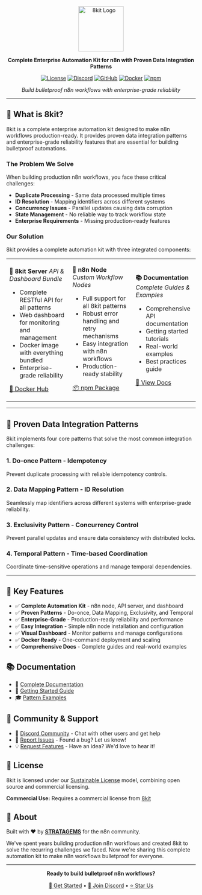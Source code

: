 <div align="center">
<img src="https://8kit.io/logo.svg" alt="8kit Logo" width="120" height="120">

**Complete Enterprise Automation Kit for n8n with Proven Data Integration Patterns**

[![License](https://img.shields.io/badge/License-Sustainable%20License-orange.svg)](https://8kit.io/sustainable-license)
[![Discord](https://img.shields.io/badge/Discord-Join%20Community-5865F2?logo=discord&logoColor=white)](https://discord.gg/5YxWFhmS)
[![GitHub](https://img.shields.io/badge/GitHub-8kit--io-181717?logo=github&logoColor=white)](https://github.com/8kit-io)
[![Docker](https://img.shields.io/badge/Docker-8kit%2F8kit-2496ED?logo=docker&logoColor=white)](https://hub.docker.com/r/8kit/8kit)
[![npm](https://img.shields.io/badge/npm-n8n--nodes--8kit-CB3837?logo=npm&logoColor=white)](https://www.npmjs.com/package/n8n-nodes-8kit)

*Build bulletproof n8n workflows with enterprise-grade reliability*

</div>

---

## 🚀 What is 8kit?

8kit is a complete enterprise automation kit designed to make n8n workflows production-ready. It provides proven data integration patterns and enterprise-grade reliability features that are essential for building bulletproof automations.

### The Problem We Solve

When building production n8n workflows, you face these critical challenges:
- **Duplicate Processing** - Same data processed multiple times
- **ID Resolution** - Mapping identifiers across different systems
- **Concurrency Issues** - Parallel updates causing data corruption
- **State Management** - No reliable way to track workflow state
- **Enterprise Requirements** - Missing production-ready features

### Our Solution

8kit provides a complete automation kit with three integrated components:

<table>
<tr>
<td width="33%">

**🔧 8kit Server**
*API & Dashboard Bundle*

- Complete RESTful API for all patterns
- Web dashboard for monitoring and management
- Docker image with everything bundled
- Enterprise-grade reliability

[🐳 Docker Hub](https://hub.docker.com/r/8kit/8kit)

</td>
<td width="33%">

**🧩 n8n Node**
*Custom Workflow Nodes*

- Full support for all 8kit patterns
- Robust error handling and retry mechanisms
- Easy integration with n8n workflows
- Production-ready stability

[📦 npm Package](https://www.npmjs.com/package/n8n-nodes-8kit)

</td>
<td width="33%">

**📚 Documentation**
*Complete Guides & Examples*

- Comprehensive API documentation
- Getting started tutorials
- Real-world examples
- Best practices guide

[📖 View Docs](https://8kit.io/docs)

</td>
</tr>
</table>

---

## 🎯 Proven Data Integration Patterns

8kit implements four core patterns that solve the most common integration challenges:

### 1. **Do-once Pattern** - Idempotency
Prevent duplicate processing with reliable idempotency controls.

### 2. **Data Mapping Pattern** - ID Resolution
Seamlessly map identifiers across different systems with enterprise-grade reliability.

### 3. **Exclusivity Pattern** - Concurrency Control
Prevent parallel updates and ensure data consistency with distributed locks.

### 4. **Temporal Pattern** - Time-based Coordination
Coordinate time-sensitive operations and manage temporal dependencies.

---

## 🌟 Key Features

- ✅ **Complete Automation Kit** - n8n node, API server, and dashboard
- ✅ **Proven Patterns** - Do-once, Data Mapping, Exclusivity, and Temporal
- ✅ **Enterprise-Grade** - Production-ready reliability and performance
- ✅ **Easy Integration** - Simple n8n node installation and configuration
- ✅ **Visual Dashboard** - Monitor patterns and manage configurations
- ✅ **Docker Ready** - One-command deployment and scaling
- ✅ **Comprehensive Docs** - Complete guides and real-world examples

## 📚 Documentation

- 📖 [Complete Documentation](https://8kit.io/docs)
- 🚀 [Getting Started Guide](https://8kit.io/docs/getting-started)
- 🎓 [Pattern Examples](https://8kit.io/docs/8kit-patterns/introduction)

## 🤝 Community & Support

- 💬 [Discord Community](https://discord.gg/5YxWFhmS) - Chat with other users and get help
- 🐛 [Report Issues](https://github.com/8kit-io/8kit/issues) - Found a bug? Let us know!
- 💡 [Request Features](https://github.com/8kit-io/8kit/discussions) - Have an idea? We'd love to hear it!

## 📄 License

8kit is licensed under our [Sustainable License](https://8kit.io/sustainable-license) model, combining open source and commercial licensing.

**Commercial Use:** Requires a commercial license from [8kit](mailto:hello@8kit.io)

## 🏢 About

Built with ❤️ by [**STRATAGEMS**](https://stratagems.com?utm_source=github-org&utm_medium=readme) for the n8n community.

We've spent years building production n8n workflows and created 8kit to solve the recurring challenges we faced. Now we're sharing this complete automation kit to make n8n workflows bulletproof for everyone.

---

<div align="center">

**Ready to build bulletproof n8n workflows?**

[🚀 Get Started](https://8kit.io/docs) • [💬 Join Discord](https://discord.gg/5YxWFhmS) • [⭐ Star Us](https://github.com/8kit-io/8kit)

</div>
